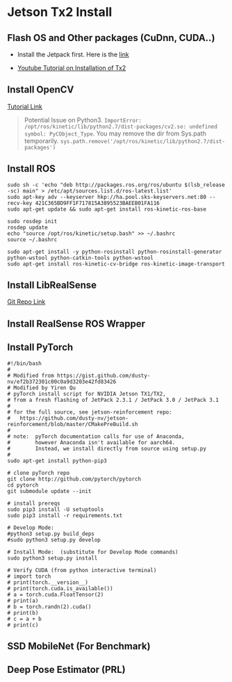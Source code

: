 # Jetson Tx2 Install

## Flash OS and Other packages (CuDnn, CUDA..)
-  Install the Jetpack first. Here is the [link](https://developer.nvidia.com/embedded/jetpack)

- [Youtube Tutorial on Installation of Tx2](https://www.youtube.com/watch?v=D7lkth34rgM)

## Install OpenCV
[Tutorial Link](https://jkjung-avt.github.io/opencv3-on-tx2/)

> Potential Issue on Python3. `ImportError: /opt/ros/kinetic/lib/python2.7/dist-packages/cv2.so: undefined symbol: PyCObject_Type`. You may remove the dir from Sys.path temporarily. `sys.path.remove('/opt/ros/kinetic/lib/python2.7/dist-packages')` 

## Install ROS 

```
sudo sh -c 'echo "deb http://packages.ros.org/ros/ubuntu $(lsb_release -sc) main" > /etc/apt/sources.list.d/ros-latest.list'
sudo apt-key adv --keyserver hkp://ha.pool.sks-keyservers.net:80 --recv-key 421C365BD9FF1F717815A3895523BAEEB01FA116
sudo apt-get update && sudo apt-get install ros-kinetic-ros-base

sudo rosdep init
rosdep update
echo "source /opt/ros/kinetic/setup.bash" >> ~/.bashrc
source ~/.bashrc

sudo apt-get install -y python-rosinstall python-rosinstall-generator python-wstool python-catkin-tools python-wstool
sudo apt-get install ros-kinetic-cv-bridge ros-kinetic-image-transport
```

## Install LibRealSense
[Git Repo Link](https://github.com/jetsonhacks/installLibrealsenseTX2)

## Install RealSense ROS Wrapper

## Install PyTorch
```
#!/bin/bash
#
# Modified from https://gist.github.com/dusty-nv/ef2b372301c00c0a9d3203e42fd83426
# Modified by Yiren Qu
# pyTorch install script for NVIDIA Jetson TX1/TX2,
# from a fresh flashing of JetPack 2.3.1 / JetPack 3.0 / JetPack 3.1
#
# for the full source, see jetson-reinforcement repo:
#   https://github.com/dusty-nv/jetson-reinforcement/blob/master/CMakePreBuild.sh
#
# note:  pyTorch documentation calls for use of Anaconda,
#        however Anaconda isn't available for aarch64.
#        Instead, we install directly from source using setup.py
#
sudo apt-get install python-pip3

# clone pyTorch repo
git clone http://github.com/pytorch/pytorch
cd pytorch
git submodule update --init

# install prereqs
sudo pip3 install -U setuptools
sudo pip3 install -r requirements.txt

# Develop Mode:
#python3 setup.py build_deps
#sudo python3 setup.py develop

# Install Mode:  (substitute for Develop Mode commands)
sudo python3 setup.py install

# Verify CUDA (from python interactive terminal)
# import torch
# print(torch.__version__)
# print(torch.cuda.is_available())
# a = torch.cuda.FloatTensor(2)
# print(a)
# b = torch.randn(2).cuda()
# print(b)
# c = a + b
# print(c)
```

## SSD MobileNet (For Benchmark)

## Deep Pose Estimator (PRL)
